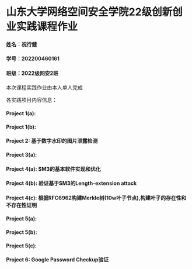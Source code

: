 # 山东大学网络空间安全学院22级创新创业实践课程作业
#### 姓名：祝行健
#### 学号：202200460161
#### 班级：2022级网安2班
本次课程实践作业由本人单人完成

各实践项目内容信息：

#### Project 1(a):

#### Project 1(b):

#### Project 2: 基于数字水印的图片泄露检测

#### Project 3(a):

#### Project 4(a): SM3的基本软件实现和优化

#### Project 4(b): 验证基于SM3的Length-extension attack

#### Project 4(c): 根据RFC6962构建Merkle树(10w叶子节点),构建叶子的存在性和不存在性证明

#### Project 5(a):

#### Project 5(b):

#### Project 5(c):

#### Project 6: Google Password Checkup验证


